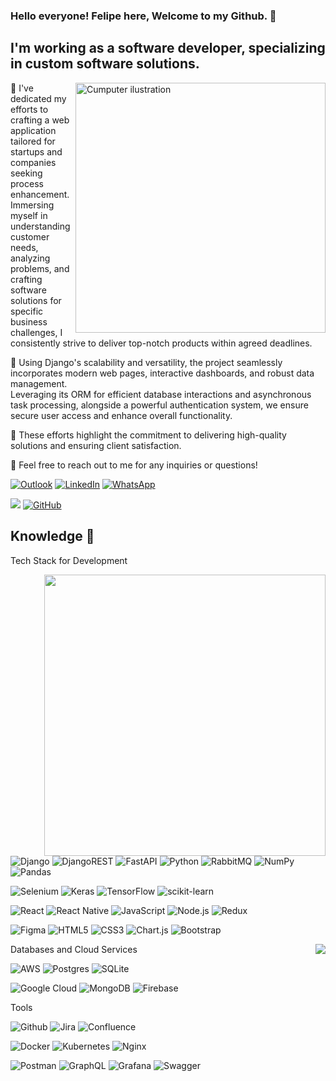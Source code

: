 ### Hello everyone! Felipe here, Welcome to my Github. 👋
## I'm working as a software developer, specializing in custom software solutions.

<img src="https://raw.githubusercontent.com/MicaelliMedeiros/micaellimedeiros/master/image/computer-illustration.png" alt="Cumputer ilustration" min-width="400px" max-width="400px" width="400px" align="right">

🔭 I've dedicated my efforts to crafting a web application tailored for startups and companies seeking process enhancement.<br>
Immersing myself in understanding customer needs, analyzing problems, and crafting software solutions for specific business challenges, I consistently strive to deliver top-notch products within agreed deadlines.

💼 Using Django's scalability and versatility, the project seamlessly incorporates modern web pages, interactive dashboards, and robust data management.<br>
Leveraging its ORM for efficient database interactions and asynchronous task processing, alongside a powerful authentication system, we ensure secure user access and enhance overall functionality.

🎯 These efforts highlight the commitment to delivering high-quality solutions and ensuring client satisfaction.

💬 Feel free to reach out to me for any inquiries or questions!

[![Outlook](https://img.shields.io/badge/Outlook-0078D4?style=flat&logo=microsoft-outlook&logoColor=white&link=mailto:felipe_zanata@outlook.com)](mailto:felipe_zanata@outlook.com)
[![LinkedIn](https://img.shields.io/badge/linkedin-%230077B5.svg?style=flat&logo=linkedin&logoColor=white)](https://www.linkedin.com/in/felipe-zanata/)
[![WhatsApp](https://img.shields.io/badge/WhatsApp-25D366?style=flat&logo=whatsapp&logoColor=white)](https://wa.me/5511992022640)

![](https://komarev.com/ghpvc/?username=Felipe-Praxedes&color=006bed)
[![GitHub](https://img.shields.io/github/followers/Felipe-Praxedes?label=follow&style=social)](https://github.com/Felipe-Praxedes)

## Knowledge 🌱

Tech Stack for Development

<a href="#">
  <img src="https://github-readme-stats-sigma-five.vercel.app/api?username=Felipe-Zanata&theme=react&include_all_commits=true&count_private=true&show_icons=true&hide=issues" align="right" width="450px"/>
</a>

![Django](https://img.shields.io/badge/django-%23092E20.svg?style=flat&logo=django&logoColor=white)
![DjangoREST](https://img.shields.io/badge/Rest-ff1709?style=flat&logo=django&logoColor=white&color=ff1709)
![FastAPI](https://img.shields.io/badge/FastAPI-005571?style=flat&logo=fastapi)
![Python](https://img.shields.io/badge/Python-3776AB?style=flat&logo=python&logoColor=white)
![RabbitMQ](https://img.shields.io/badge/Rabbitmq-FF6600?style=flat&logo=rabbitmq&logoColor=white)
![NumPy](https://img.shields.io/badge/numpy-%23013243.svg?style=flat&logo=numpy&logoColor=white)
![Pandas](https://img.shields.io/badge/pandas-%23150458.svg?style=flat&logo=pandas&logoColor=white)

![Selenium](https://img.shields.io/badge/-selenium-%43B02A?style=flat&logo=selenium&logoColor=white)
![Keras](https://img.shields.io/badge/Keras-%23D00000.svg?style=flat&logo=Keras&logoColor=white)
![TensorFlow](https://img.shields.io/badge/TensorFlow-%23FF6F00.svg?style=flat&logo=TensorFlow&logoColor=white)
![scikit-learn](https://img.shields.io/badge/scikit--learn-%23F7931E.svg?style=flat&logo=scikit-learn&logoColor=white)

![React](https://img.shields.io/badge/-React-333333?style=flat&logo=react)
![React Native](https://img.shields.io/badge/-React%20Native-333333?style=flat&logo=react)
![JavaScript](https://img.shields.io/badge/-JavaScript-333333?style=flat&logo=javascript)
![Node.js](https://img.shields.io/badge/-Node.js-333333?style=flat&logo=node.js)
![Redux](https://img.shields.io/badge/Redux-%23593d88.svg?style=flat&logo=redux&logoColor=white)

![Figma](https://img.shields.io/badge/figma-%23F24E1E.svg?style=flat&logo=figma&logoColor=white)
![HTML5](https://img.shields.io/badge/html5-%23E34F26.svg?style=flat&logo=html5&logoColor=white)
![CSS3](https://img.shields.io/badge/css3-%231572B6.svg?style=flat&logo=css3&logoColor=white)
![Chart.js](https://img.shields.io/badge/chart.js-F5788D.svg?style=flat&logo=chart.js&logoColor=white)
![Bootstrap](https://img.shields.io/badge/bootstrap-%238511FA.svg?style=flat&logo=bootstrap&logoColor=white)

<img src="https://github-readme-stats.vercel.app/api/top-langs/?username=Felipe-Zanata&theme=react&hide_border=false&include_all_commits=true&count_private=true&layout=donut&langs_count=7" align="right"/>

Databases and Cloud Services

![AWS](https://img.shields.io/badge/AWS-%23FF9900.svg?style=flat&logo=amazon-aws&logoColor=white)
![Postgres](https://img.shields.io/badge/postgres-%23316192.svg?style=flat&logo=postgresql&logoColor=white)
![SQLite](https://img.shields.io/badge/sqlite-%2307405e.svg?style=flat&logo=sqlite&logoColor=white)

![Google Cloud](https://img.shields.io/badge/GoogleCloud-%234285F4.svg?style=flat&logo=google-cloud&logoColor=white)
![MongoDB](https://img.shields.io/badge/MongoDB-%234ea94b.svg?style=flat&logo=mongodb&logoColor=white)
![Firebase](https://img.shields.io/badge/firebase-a08021?style=flat&logo=firebase&logoColor=ffcd34)

Tools

![Github](https://img.shields.io/badge/Github-121013?style=flat&logo=github&logoColor=white)
![Jira](https://img.shields.io/badge/Jira-%230A0FFF.svg?style=flat&logo=jira&logoColor=white)
![Confluence](https://img.shields.io/badge/confluence-%23172BF4.svg?style=flat&logo=confluence&logoColor=white)

![Docker](https://img.shields.io/badge/-Docker-333333?style=flat&logo=docker)
![Kubernetes](https://img.shields.io/badge/kubernetes-%23326ce5.svg?style=flat&logo=kubernetes&logoColor=white)
![Nginx](https://img.shields.io/badge/nginx-%23009639.svg?style=flat&logo=nginx&logoColor=white)

![Postman](https://img.shields.io/badge/Postman-FF6C37?style=flat&logo=postman&logoColor=white)
![GraphQL](https://img.shields.io/badge/-GraphQL-E10098?style=flat&logo=graphql&logoColor=white)
![Grafana](https://img.shields.io/badge/grafana-%23F46800.svg?style=flat&logo=grafana&logoColor=white)
![Swagger](https://img.shields.io/badge/-Swagger-%23Clojure?style=flat&logo=swagger&logoColor=white)
